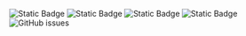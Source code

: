 ![Static Badge](https://img.shields.io/badge/blacklists-61-000000) ![Static Badge](https://img.shields.io/badge/blacklisted-2981396-cc0000) ![Static Badge](https://img.shields.io/badge/whitelisted-2254-00CC00) ![Static Badge](https://img.shields.io/badge/streaming_blacklist-28107-000000) ![GitHub issues](https://img.shields.io/github/issues/fabriziosalmi/blacklists)
